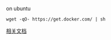 on ubuntu

```
wget -qO- https://get.docker.com/ | sh
```

[相关文档](https://docs.docker.com/linux/step_one/)
